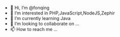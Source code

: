 - 👋 Hi, I’m @fonqing
- 👀 I’m interested in PHP,JavaScript,NodeJS,Zephir
- 🌱 I’m currently learning Java
- 💞️ I’m looking to collaborate on ...
- 📫 How to reach me ...

<!---
fonqing/fonqing is a ✨ special ✨ repository because its `README.md` (this file) appears on your GitHub profile.
You can click the Preview link to take a look at your changes.
--->
